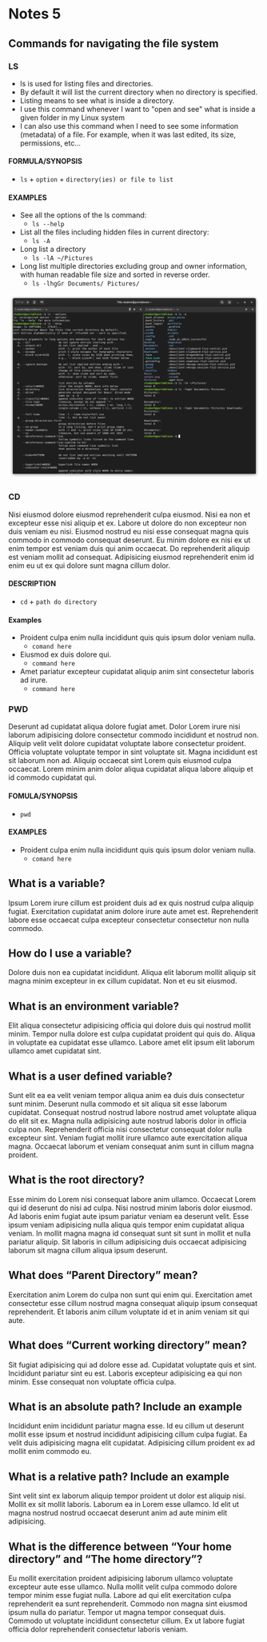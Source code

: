 # Notes 5

## Commands for navigating the file system

### LS
* ls is used for listing files and directories. 
* By default it will list the current directory when no directory is specified. 
* Listing means to see what is inside a directory.
* I use this command whenever I want to "open and see" what is inside a given folder in my Linux system
* I can also use this command when I need to see some information (metadata) of a file. For example, when it was last edited, its size, permissions, etc...

#### FORMULA/SYNOPSIS

- `ls` + `option` + `directory(ies) or file to list`

#### EXAMPLES
- See all the options of the ls command:
  - `ls --help`
- List all the files including hidden files in current directory:
  - `ls -A`
- Long list a directory
  - `ls -lA ~/Pictures`
- Long list multiple directories excluding group and owner information, with human readable file size and sorted in reverse order.
  - `ls -lhgGr Documents/ Pictures/`

![img](ls.png)

### CD
Nisi eiusmod dolore eiusmod reprehenderit culpa eiusmod. Nisi ea non et excepteur esse nisi aliquip et ex. Labore ut dolore do non excepteur non duis veniam eu nisi. Eiusmod nostrud eu nisi esse consequat magna quis commodo in commodo consequat deserunt. Eu minim dolore ex nisi ex ut enim tempor est veniam duis qui anim occaecat. Do reprehenderit aliquip est veniam mollit ad consequat. Adipisicing eiusmod reprehenderit enim id enim eu ut ex qui dolore sunt magna cillum dolor.

#### DESCRIPTION
- `cd` + `path do directory`

#### Examples
- Proident culpa enim nulla incididunt quis quis ipsum dolor veniam nulla.
  - `comand here`
- Eiusmod ex duis dolore qui.
  - `command here`
- Amet pariatur excepteur cupidatat aliquip anim sint consectetur laboris ad irure.
  - `command here`

### PWD
Deserunt ad cupidatat aliqua dolore fugiat amet. Dolor Lorem irure nisi laborum adipisicing dolore consectetur commodo incididunt et nostrud non. Aliquip velit velit dolore cupidatat voluptate labore consectetur proident. Officia voluptate voluptate tempor in sint voluptate sit. Magna incididunt est sit laborum non ad. Aliquip occaecat sint Lorem quis eiusmod culpa occaecat. Lorem minim anim dolor aliqua cupidatat aliqua labore aliquip et id commodo cupidatat qui.

#### FOMULA/SYNOPSIS
- `pwd`

#### EXAMPLES
- Proident culpa enim nulla incididunt quis quis ipsum dolor veniam nulla.
  - `comand here`


## What is a variable?
Ipsum Lorem irure cillum est proident duis ad ex quis nostrud culpa aliquip fugiat. Exercitation cupidatat anim dolore irure aute amet est. Reprehenderit labore esse occaecat culpa excepteur consectetur consectetur non nulla commodo.
## How do I use a variable?
Dolore duis non ea cupidatat incididunt. Aliqua elit laborum mollit aliquip sit magna minim excepteur in ex cillum cupidatat. Non et eu sit eiusmod.
## What is an environment variable?
Elit aliqua consectetur adipisicing officia qui dolore duis qui nostrud mollit minim. Tempor nulla dolore est culpa cupidatat proident qui quis do. Aliqua in voluptate ea cupidatat esse ullamco. Labore amet elit ipsum elit laborum ullamco amet cupidatat sint.
## What is a user defined variable?
Sunt elit ea ea velit veniam tempor aliqua anim ea duis duis consectetur sunt minim. Deserunt nulla commodo et sit aliqua sit esse laborum cupidatat. Consequat nostrud nostrud labore nostrud amet voluptate aliqua do elit sit ex. Magna nulla adipisicing aute nostrud laboris dolor in officia culpa non. Reprehenderit officia nisi consectetur consequat dolor nulla excepteur sint. Veniam fugiat mollit irure ullamco aute exercitation aliqua magna. Occaecat laborum et veniam consequat anim sunt in cillum magna proident.
## What is the root directory?
Esse minim do Lorem nisi consequat labore anim ullamco. Occaecat Lorem qui id deserunt do nisi ad culpa. Nisi nostrud minim laboris dolor eiusmod. Ad laboris enim fugiat aute ipsum pariatur veniam ea deserunt velit. Esse ipsum veniam adipisicing nulla aliqua quis tempor enim cupidatat aliqua veniam. In mollit magna magna id consequat sunt sit sunt in mollit et nulla pariatur aliquip. Sit laboris in cillum adipisicing duis occaecat adipisicing laborum sit magna cillum aliqua ipsum deserunt.
## What does “Parent Directory” mean?
Exercitation anim Lorem do culpa non sunt qui enim qui. Exercitation amet consectetur esse cillum nostrud magna consequat aliquip ipsum consequat reprehenderit. Et laboris anim cillum voluptate id et in anim veniam sit qui aute.
## What does “Current working directory” mean?
Sit fugiat adipisicing qui ad dolore esse ad. Cupidatat voluptate quis et sint. Incididunt pariatur sint eu est. Laboris excepteur adipisicing ea qui non minim. Esse consequat non voluptate officia culpa.
## What is an absolute path? Include an example
Incididunt enim incididunt pariatur magna esse. Id eu cillum ut deserunt mollit esse ipsum et nostrud incididunt adipisicing cillum culpa fugiat. Ea velit duis adipisicing magna elit cupidatat. Adipisicing cillum proident ex ad mollit enim commodo eu.
## What is a relative path? Include an example
Sint velit sint ex laborum aliquip tempor proident ut dolor est aliquip nisi. Mollit ex sit mollit laboris. Laborum ea in Lorem esse ullamco. Id elit ut magna nostrud nostrud occaecat deserunt anim ad aute minim elit adipisicing.
## What is the difference between “Your home directory” and “The home directory”?
Eu mollit exercitation proident adipisicing laborum ullamco voluptate excepteur aute esse ullamco. Nulla mollit velit culpa commodo dolore tempor minim esse fugiat nulla. Labore ad qui elit exercitation culpa reprehenderit ea sunt reprehenderit. Commodo non magna sint eiusmod ipsum nulla do pariatur. Tempor ut magna tempor consequat duis. Commodo ut voluptate incididunt consectetur cillum. Ex ut labore fugiat officia dolor reprehenderit consectetur laboris veniam.